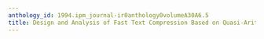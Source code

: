 ```yaml
---
anthology_id: 1994.ipm_journal-ir0anthology0volumeA30A6.5
title: Design and Analysis of Fast Text Compression Based on Quasi-Arithmetic Coding
---
```

